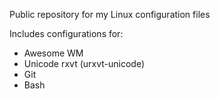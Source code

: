 Public repository for my Linux configuration files

Includes configurations for:
- Awesome WM
- Unicode rxvt (urxvt-unicode)
- Git
- Bash
